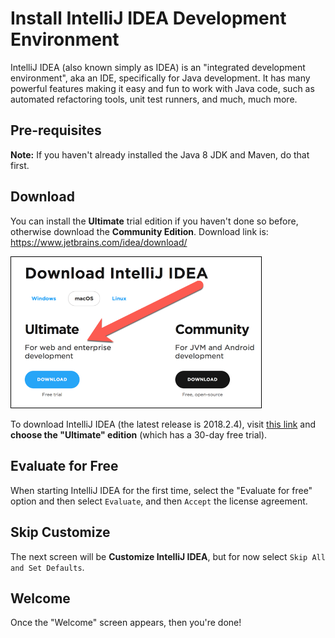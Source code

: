 # Install IntelliJ IDEA Development Environment

IntelliJ IDEA (also known simply as IDEA) is an "integrated development environment", aka an IDE, specifically for Java development.
It has many powerful features making it easy and fun to work with Java code, such as automated refactoring tools, unit test runners, and much, much more.

## Pre-requisites

**Note:** If you haven't already installed the Java 8 JDK and Maven, do that first.

## Download

You can install the **Ultimate** trial edition if you haven't done so before, otherwise download the **Community Edition**. Download link is: https://www.jetbrains.com/idea/download/

<img src="download-intellij-idea-ultimate.png" width="400" style="border: 1px solid black;"/>

To download IntelliJ IDEA (the latest release is 2018.2.4), visit [this link](https://www.jetbrains.com/idea/download/) and **choose the "Ultimate" edition** (which has a 30-day free trial).

## Evaluate for Free

When starting IntelliJ IDEA for the first time, select the "Evaluate for free" option and then select `Evaluate`, and then `Accept` the license agreement.

## Skip Customize

The next screen will be **Customize IntelliJ IDEA**, but for now select `Skip All and Set Defaults`.

## Welcome

Once the "Welcome" screen appears, then you're done!
